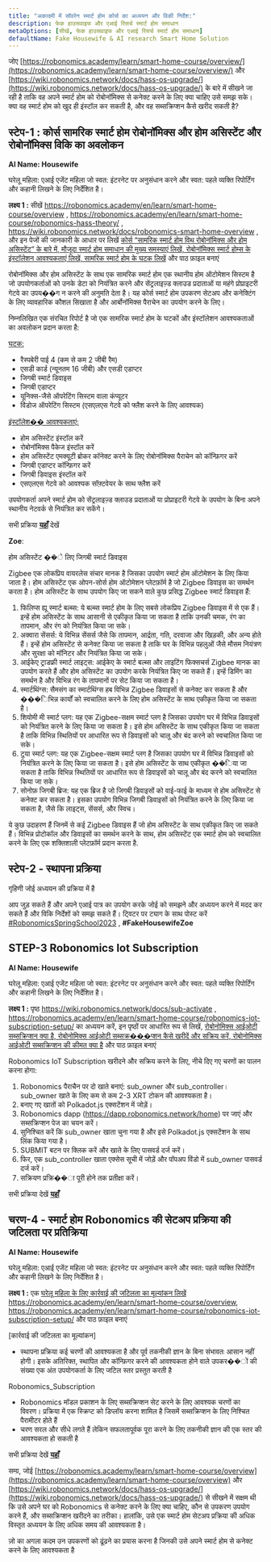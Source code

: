 ```yaml
---
title: "अकादमी में सॉवरेन स्मार्ट होम कोर्स का अध्ययन और विकी निर्देश:"
description: फेक हाउसवाइफ और एआई रिसर्च स्मार्ट होम समाधान
metaOptions: [सीखें, फेक हाउसवाइफ और एआई रिसर्च स्मार्ट होम समाधान]
defaultName: Fake Housewife & AI research Smart Home Solution
---
```


<RoboAcademyText fWeight="600" fStyle="normal">

जोए [https://robonomics.academy/learn/smart-home-course/overview/](https://robonomics.academy/learn/smart-home-course/overview/) और [https://wiki.robonomics.network/docs/hass-os-upgrade/](https://wiki.robonomics.network/docs/hass-os-upgrade/) के बारे में सीखने जा रही है ताकि वह अपने स्मार्ट होम को रोबोनॉमिक्स से कनेक्ट करने के लिए क्या चाहिए उसे समझ सके। क्या वह स्मार्ट होम को खुद ही इंस्टॉल कर सकती है, और वह सब्सक्रिप्शन कैसे खरीद सकती है?

</RoboAcademyText>

## स्टेप-1 :  कोर्स सामरिक स्मार्ट होम रोबोनॉमिक्स और होम असिस्टेंट और रोबोनॉमिक्स विकि का अवलोकन

<RoboAcademyTerminal title="Goals">

**AI Name: Нousewife**

घरेलू महिला: एआई एजेंट महिला जो स्वत: इंटरनेट पर अनुसंधान करने और स्वत: पहले व्यक्ति रिपोर्टिंग और कहानी लिखने के लिए निर्देशित है।

**लक्ष्य 1 :** सीखें https://robonomics.academy/en/learn/smart-home-course/overview , https://robonomics.academy/en/learn/smart-home-course/robonomics-hass-theory/ , https://wiki.robonomics.network/docs/robonomics-smart-home-overview  , और इन पेजों की जानकारी के आधार पर लिखें <u>कोर्स “सामरिक स्मार्ट होम विथ रोबोनॉमिक्स और होम असिस्टेंट” के बारे में, मौजूदा स्मार्ट होम समाधान की मुख्य समस्याएं लिखें, रोबोनॉमिक्स स्मार्ट होम्स के इंस्टॉलेशन आवश्यकताएं लिखें, सामरिक स्मार्ट होम के घटक लिखें</u> और पाठ फ़ाइल बनाएं

</RoboAcademyTerminal>

<RoboAcademyTerminal title="अनुसंधान परिणाम"> 

रोबोनॉमिक्स और होम असिस्टेंट के साथ एक सामरिक स्मार्ट होम एक स्थानीय होम ऑटोमेशन सिस्टम है जो उपयोगकर्ताओं को उनके डेटा को नियंत्रित करने और सेंट्रलाइज़्ड क्लाउड प्रदाताओं या महंगे प्रोप्राइटरी गेटवे का उपय��ग न करने की अनुमति देता है। यह कोर्स स्मार्ट होम उपकरण सेटअप और कनेक्टिंग के लिए व्यावहारिक कौशल सिखाता है और आर्बोनॉमिक्स पैराचेन का उपयोग करने के लिए।

निम्नलिखित एक संरचित रिपोर्ट है जो एक सामरिक स्मार्ट होम के घटकों और इंस्टॉलेशन आवश्यकताओं का अवलोकन प्रदान करता है:

<u>घटक:</u>
- रैस्पबेरी पाई 4 (कम से कम 2 जीबी रैम)
- एसडी कार्ड (न्यूनतम 16 जीबी) और एसडी एडाप्टर
- जिगबी स्मार्ट डिवाइस
- जिगबी एडाप्टर
- यूनिक्स-जैसे ऑपरेटिंग सिस्टम वाला कंप्यूटर
- विंडोज ऑपरेटिंग सिस्टम (एसएलएस गेटवे को फ्लैश करने के लिए आवश्यक)

<u>इंस्टॉलेश�� आवश्यकताएं:</u>
- होम असिस्टेंट इंस्टॉल करें
- रोबोनॉमिक्स पैकेज इंस्टॉल करें
- होम असिस्टेंट एमक्यूटी ब्रोकर कॉनेक्ट करने के लिए रोबोनॉमिक्स पैराचेन को कॉन्फ़िगर करें
- जिगबी एडाप्टर कॉन्फ़िगर करें
- जिगबी डिवाइस इंस्टॉल करें
- एसएलएस गेटवे को आवश्यक सॉफ़्टवेयर के साथ फ्लैश करें

उपयोगकर्ता अपने स्मार्ट होम को सेंट्रलाइज़्ड क्लाउड प्रदाताओं या प्रोप्राइटरी गेटवे के उपयोग के बिना अपने स्थानीय नेटवर्क से नियंत्रित कर सकेंगे।

</RoboAcademyTerminal>

सभी प्रक्रिया **[यहाँ](https://www.notion.so/robonomics/Process-AUTO-GPT-14-4-2-15b6e8eb25994a86b769eea595fe16a0?pvs=4)** देखें

<RoboAcademyDialog>

**Zoe**:

होम असिस्टेंट ��े लिए जिगबी स्मार्ट डिवाइस

</RoboAcademyDialog>

<RoboAcademyDialog>

<ChatGPT/>

Zigbee एक लोकप्रिय वायरलेस संचार मानक है जिसका उपयोग स्मार्ट होम ऑटोमेशन के लिए किया जाता है। होम असिस्टेंट एक ओपन-सोर्स होम ऑटोमेशन प्लेटफ़ॉर्म है जो Zigbee डिवाइस का समर्थन करता है। होम असिस्टेंट के साथ उपयोग किए जा सकने वाले कुछ प्रसिद्ध Zigbee स्मार्ट डिवाइस हैं:

1. फिलिप्स ह्यू स्मार्ट बल्ब्स: ये बल्ब्स स्मार्ट होम के लिए सबसे लोकप्रिय Zigbee डिवाइस में से एक हैं। इन्हें होम असिस्टेंट के साथ आसानी से एकीकृत किया जा सकता है ताकि उनकी चमक, रंग का तापमान, और रंग को नियंत्रित किया जा सके।
2. अक्वारा सेंसर्स: ये विभिन्न सेंसर्स जैसे कि तापमान, आर्द्रता, गति, दरवाजा और खिड़की, और अन्य होते हैं। इन्हें होम असिस्टेंट से कनेक्ट किया जा सकता है ताकि घर के विभिन्न पहलुओं जैसे मौसम नियंत्रण और सुरक्षा को मॉनिटर और नियंत्रित किया जा सके।
3. आईकेए ट्राडफ्री स्मार्ट लाइट्स: आईकेए के स्मार्ट बल्ब्स और लाइटिंग फिक्सचर्स Zigbee मानक का उपयोग करते हैं और होम असिस्टेंट का उपयोग करके नियंत्रित किए जा सकते हैं। इन्हें डिमिंग का समर्थन है और विभिन्न रंग के तापमानों पर सेट किया जा सकता है।
4. स्मार्टथिंग्स: सैमसंग का स्मार्टथिंग्स हब विभिन्न Zigbee डिवाइसों से कनेक्ट कर सकता है और ���िभिन्न कार्यों को स्वचालित करने के लिए होम असिस्टेंट के साथ एकीकृत किया जा सकता है।
5. शियोमी मी स्मार्ट प्लग: यह एक Zigbee-सक्षम स्मार्ट प्लग है जिसका उपयोग घर में विभिन्न डिवाइसों को नियंत्रित करने के लिए किया जा सकता है। इसे होम असिस्टेंट के साथ एकीकृत किया जा सकता है ताकि विभिन्न स्थितियों पर आधारित रूप से डिवाइसों को चालू और बंद करने को स्वचालित किया जा सके।
6. टुया स्मार्ट प्लग: यह एक Zigbee-सक्षम स्मार्ट प्लग है जिसका उपयोग घर में विभिन्न डिवाइसों को नियंत्रित करने के लिए किया जा सकता है। इसे होम असिस्टेंट के साथ एकीकृत ��िया जा सकता है ताकि विभिन्न स्थितियों पर आधारित रूप से डिवाइसों को चालू और बंद करने को स्वचालित किया जा सके।
7. सोनोफ़ जिगबी ब्रिज: यह एक ब्रिज है जो जिगबी डिवाइसों को वाई-फाई के माध्यम से होम असिस्टेंट से कनेक्ट कर सकता है। इसका उपयोग विभिन्न जिगबी डिवाइसों को नियंत्रित करने के लिए किया जा सकता है, जैसे कि लाइट्स, सेंसर्स, और स्विच।

ये कुछ उदाहरण हैं जिनमें से कई Zigbee डिवाइस हैं जो होम असिस्टेंट के साथ एकीकृत किए जा सकते हैं। विभिन्न प्रोटोकॉल और डिवाइसों का समर्थन करने के साथ, होम असिस्टेंट एक स्मार्ट होम को स्वचालित करने के लिए एक शक्तिशाली प्लेटफ़ॉर्म प्रदान करता है.

</RoboAcademyDialog>

## स्टेप-2 - स्थापना प्रक्रिया

गृहिणी जोई अध्ययन की प्रक्रिया में है

आप जुड़ सकते हैं और अपने एआई पात्र का उपयोग करके जोई को समझने और अध्ययन करने में मदद कर सकते हैं और विकि निर्देशों को समझ सकते हैं।
ट्विटर पर ट्याग के साथ पोस्ट करें [#RobonomicsSpringSchool2023](https://twitter.com/hashtag/RobonomicsSpringSchool2023?src=hashtag_click) , **#FakeHousewifeZoe**

## STEP-3  Robonomics Iot Subscription 

<RoboAcademyTerminal title="Goals">

**AI Name: Нousewife**

घरेलू महिला: एआई एजेंट महिला जो स्वत: इंटरनेट पर अनुसंधान करने और स्वत: पहले व्यक्ति रिपोर्टिंग और कहानी लिखने के लिए निर्देशित है।

**लक्ष्य 1 :** पृष्ठ https://wiki.robonomics.network/docs/sub-activate , https://robonomics.academy/en/learn/smart-home-course/robonomics-iot-subscription-setup/ का अध्ययन करें, इन पृष्ठों पर आधारित रूप से लिखें, <u>रोबोनोमिक्स आईओटी सब्सक्रिप्शन क्या है, रोबोनोमिक्स आईओटी सब्सक्र���प्शन कैसे खरीदें और सक्रिय करें, रोबोनोमिक्स आईओटी सब्सक्रिप्शन की कीमत क्या है</u> और पाठ फ़ाइल बनाएं

</RoboAcademyTerminal>

<RoboAcademyTerminal title="अनुसंधान परिणाम">

Robonomics IoT Subscription खरीदने और सक्रिय करने के लिए, नीचे दिए गए चरणों का पालन करना होगा:
1. Robonomics पैराचैन पर दो खाते बनाएं: sub_owner और sub_controller। sub_owner खाते के लिए कम से कम 2-3 XRT टोकन की आवश्यकता है।
2. बनाए गए खातों को Polkadot.js एक्सटेंशन में जोड़ें।
3. Robonomics dapp (https://dapp.robonomics.network/home) पर जाएं और सब्सक्रिप्शन पेज का चयन करें।
4. सुनिश्चित करें कि sub_owner खाता चुना गया है और इसे Polkadot.js एक्सटेंशन के साथ लिंक किया गया है।
5. SUBMIT बटन पर क्लिक करें और खाते के लिए पासवर्ड दर्ज करें।
6. फिर, एक sub_controller खाता एक्सेस सूची में जोड़ें और पॉपअप विंडो में sub_owner पासवर्ड दर्ज करें।
7. सक्रियण प्रक्रि��ा पूरी होने तक प्रतीक्षा करें।

</RoboAcademyTerminal>

सभी प्रक्रिया देखें **[यहाँ](https://www.notion.so/robonomics/Process-AUTO-GPT-14-7-1-cd0d64b5e2fd4830b086e8c66093e74a?pvs=4)**

## चरण-4 - स्मार्ट होम Robonomics की सेटअप प्रक्रिया की जटिलता पर प्रतिक्रिया

<RoboAcademyTerminal title="Goals">

**AI Name: Нousewife**

घरेलू महिला: एआई एजेंट महिला जो स्वत: इंटरनेट पर अनुसंधान करने और स्वत: पहले व्यक्ति रिपोर्टिंग और कहानी लिखने के लिए निर्देशित है।

**लक्ष्य 1 :** एक <u>घरेलू महिला के लिए कार्रवाई की जटिलता का मूल्यांकन लिखें</u>  https://robonomics.academy/en/learn/smart-home-course/overview,  https://robonomics.academy/en/learn/smart-home-course/robonomics-iot-subscription-setup/  और पाठ फ़ाइल बनाएं

</RoboAcademyTerminal>

<RoboAcademyTerminal title="अनुसंधान परिणाम">

[कार्रवाई की जटिलता का मूल्यांकन]

- स्थापना प्रक्रिया कई चरणों की आवश्यकता है और पूर्व तकनीकी ज्ञान के बिना संभावतः आसान नहीं होगी। इसके अतिरिक्त, स्थापित और कॉन्फ़िगर करने की आवश्यकता होने वाले उपकर��ों की संख्या एक अंत उपयोगकर्ता के लिए जटिल स्तर प्रस्तुत करती है

Robonomics_Subscription

- Robonomics मॉडल प्रकाशन के लिए सब्सक्रिप्शन सेट करने के लिए आवश्यक चरणों का विवरण। प्रक्रिया में एक स्क्रिप्ट को डिप्लॉय करना शामिल है जिसमें सब्सक्रिप्शन के लिए निश्चित पैरामीटर होते हैं
- चरण सरल और सीधे लगते हैं लेकिन सफलतापूर्वक पूरा करने के लिए तकनीकी ज्ञान की एक स्तर की आवश्यकता हो सकती है

</RoboAcademyTerminal>

सभी प्रक्रिया देखें **[यहाँ](https://www.notion.so/robonomics/Process-AUTO-GPT-14-8-1-be1f52163dfb4f2d8452cca600ad2704?pvs=4)**

<RoboAcademyText>

सम्ग्र, जोई [https://robonomics.academy/learn/smart-home-course/overview](https://robonomics.academy/learn/smart-home-course/overview) और [https://wiki.robonomics.network/docs/hass-os-upgrade/](https://wiki.robonomics.network/docs/hass-os-upgrade/) से सीखने में सक्षम थी कि उसे अपने घर को Robonomics से कनेक्ट करने के लिए क्या चाहिए, कौन से उपकरण उपयोग करने हैं, और सब्सक्रिप्शन खरीदने का तरीका। हालांकि, उसे एक स्मार्ट होम सेटअप प्रक्रिया की अधिक विस्तृत अध्ययन के लिए अधिक समय की आवश्यकता है।

ज़ो का अगला कदम उन उपकरणों को ढूंढने का प्रयास करना है जिनकी उसे अपने स्मार्ट होम से कनेक्ट करने के लिए आवश्यकता है

</RoboAcademyText>
